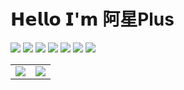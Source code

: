 # 𝗛𝗲𝗹𝗹𝗼 𝗜'𝗺 阿星Plus

[![](https://img.shields.io/badge/-@Meowv-%23181717?style=flat-square&logo=github)](https://github.com/meowv)
[![](https://img.shields.io/badge/微信公众号-阿星Plus-brightgreen.svg)](https://static.meowv.com/images/公众号.png)
[![](https://img.shields.io/badge/微信小程序-个签神器-brightgreen.svg)](https://static.meowv.com/images/小程序.png)
[![](https://img.shields.io/badge/微信-hackxing-44cc11)](https://static.meowv.com/images/wx_qrcode.jpg)
[![](https://img.shields.io/badge/Blog-meowv.com-brightgreen.svg)](https://meowv.com)
[![](https://img.shields.io/badge/Docs-docs.meowv.com-brightgreen.svg)](https://docs.meowv.com)
[![](https://img.shields.io/badge/Api-api.meowv.com-brightgreen.svg)](https://api.meowv.com)

<table>
<tr>
    <td><img src="https://static.meowv.com/images/wx_qrcode.jpg"></td>
    <td><img src="https://github-readme-stats.vercel.app/api?username=Meowv&show_icons=true&title_color=fff&icon_color=79ff97&text_color=9f9f9f&bg_color=151515"></td>
</tr>
</table>
